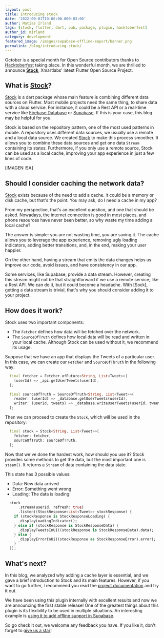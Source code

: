 ```yaml
---
layout: post
title: Introducing stock
date: '2022-09-01T10:00:00.000-03:00'
author: Matías Irland
tags: [stock, flutter, dart, pub, package, plugin, hacktoberfest]
author_id: mirland
category: development
featured_image: /images/supabase-offline-suport/banner.png
permalink: /blog/introducing-stock/
---
```



October is a special month for Open Source contributors thanks to [Hacktoberfest] taking place.
In this wonderful month, we are thrilled to announce [**Stock**][stock], Xmartlabs' latest Flutter Open Source Project.

## What is [Stock]? 

[Stock] is a dart package whose main feature is combining different data sources on Flutter.
Most mobile projects need the same thing, to share data with a cloud service. 
For instance, it could be a Rest API or a real-time service like [Firebase Database][firebase_rtd] or [Supabase].
If this is your case, this blog may be helpful for you.

Stock is based on the repository pattern, one of the most used patterns in mobile.
A repository uses different data sources, we usually use a remote and a local data source.
We created [Stock] to make this process smoother. It allows you to combine these data sources and get one data `Stream` containing its states.
Furthermore, if you only use a remote source, Stock can be used as a local cache, improving your app experience in just a few lines of code.

[IMAGEN ISA]

## Should I consider caching the network data? 

[Stock] exists because of the need to add a cache. It could be a memory or disk cache, but that's the point.
You may ask, do I need a cache in my app?

From my perspective, that's an excellent question, and one that should be asked.
Nowadays, the internet connection is good in most places, and phone resources have never been better, so why waste my time adding a local cache?

The answer is simple: you are not wasting time, you are saving it.
The cache allows you to leverage the app experience, removing ugly loading indicators, adding better transitions, and, in the end, making your user happier.

On the other hand, having a stream that emits the data changes helps us improve our code, avoid issues, and have consistency in our app.

Some services, like Supabase, provide a data stream.
However, creating this stream might not be that straightforward if we use a remote service, like a Rest API.
We can do it, but it could become a headache.
With [Sock], getting a data stream is trivial, that's why you should consider adding it to your project.


## How does it work?

Stock uses two important components:
- The `Fetcher` defines how data will be fetched over the network.
- The `SourceOfTruth` defines how local data will be read and written in your local cache. Although Stock can be used without it, we recommend its usage.

Suppose that we have an app that displays the Tweets of a particular user.
In this case, we can create our `Fetcher` and `SourceOfThruth` in the following way:

```dart
  final fetcher = Fetcher.ofFuture<String, List<Tweet>>(
    (userId) => _api.getUserTweets(userId),
  );
  
  final sourceOfTruth = SourceOfTruth<String, List<Tweet>>(
    reader: (userId) => _database.getUserTweets(userId),
    writer: (userId, tweets) => _database.writeUserTweets(userId, tweets),
  );

```

Then we can proceed to create the `Stock`, which will be used in the repository:

```dart
  final stock = Stock<String, List<Tweet>>(
    fetcher: fetcher,
    sourceOfTruth: sourceOfTruth,
  );
```

Now that we've done the hardest work, how should you use it?
Stock provides some methods to get the data, but the most important one is `steam()`. 
It returns a `Stream` of data containing the data state. 

This state has 3 possible values:
- Data: New data arrived 
- Error: Something went wrong
- Loading: The data is loading

```dart
  stock
      .stream(userId, refresh: true)
      .listen((StockResponse<List<Tweet>> stockResponse) {
    if (stockResponse is StockResponseLoading) {
      _displayLoadingIndicator();
    } else if (stockResponse is StockResponseData) {
      _displayTweetsInUI((stockResponse is StockResponseData).data);
    } else {
      _displayErrorInUi((stockResponse as StockResponseError).error);
    }
  });
```

## What's next?

In this blog, we analyzed why adding a cache layer is essential, and we gave a brief introduction to Stock and its main features.
However, if you want to go further, I recommend you read the [project documentation][stock] and try it out.

We have been using this plugin internally with excellent results and now we are announcing the first stable release!
One of the greatest things about this plugin is its flexibility to be used in multiple situations.
An interesting example is [using it to add offline support in Supabase][suppabase_blog].

So go check it out, we welcome any feedback you have. If you like it, don't forget to [give us a star][stock_gh]!


[Hacktoberfest]: https://hacktoberfest.com/
[stock]: https://pub.dev/packages/stock
[stock_gh]: https://github.com/xmartlabs/stock
[firebase_rtd]: https://firebase.google.com/docs/database
[supabase]: https://supabase.com/
[suppabase_blog]: https://lxmartlabs.com/blog/get-flutter-offline-support-in-supabase/
